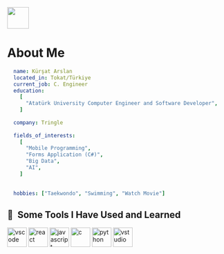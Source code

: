 <a href="https://www.instagram.com/krs.arslan/">
  <img height="50" src="https://user-images.githubusercontent.com/46517096/166974368-9798f39f-1f46-499c-b14e-81f0a3f83a06.png"/>
</a>


# About Me

```yaml
  name: Kürşat Arslan
  located_in: Tokat/Türkiye
  current_job: C. Engineer
  education: 
    [
      "Atatürk University Computer Engineer and Software Developer",
    ]
  
  company: Tringle
  
  fields_of_interests: 
    [
      "Mobile Programming",
      "Forms Application (C#)",
      "Big Data",
      "AI",
    ]
    
  
  hobbies: ["Taekwondo", "Swimming", "Watch Movie"]
```

<h2> 🚀 &nbsp;Some Tools I Have Used and Learned</h2>
<p align="left">
<img src="https://cdn.jsdelivr.net/gh/devicons/devicon/icons/vscode/vscode-original.svg" alt="vscode" width="45" height="45"/>
<img src="https://cdn.jsdelivr.net/gh/devicons/devicon/icons/react/react-original.svg" alt="react" width="45" height="45"/>
<img src="https://cdn.jsdelivr.net/gh/devicons/devicon/icons/javascript/javascript-original.svg" alt="javascript" width="45" height="45"/>
<img src="https://cdn.jsdelivr.net/gh/devicons/devicon/icons/c/c-original.svg" alt="c" width="45" height="45"/>
<img src="https://cdn.jsdelivr.net/gh/devicons/devicon/icons/python/python-original.svg" alt="python" width="45" height="45"/>
<img src="https://cdn.jsdelivr.net/gh/devicons/devicon/icons/vstudio/vstudio-original.svg" alt="vstudio" width="45" height="45"/>

</p>
